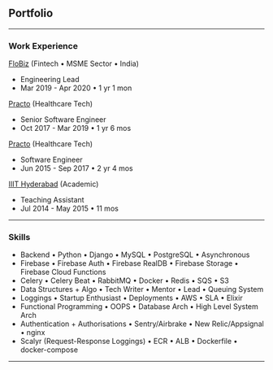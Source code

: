 ## Portfolio

---

### Work Experience

[FloBiz](/flobiz) (Fintech • MSME Sector • India)
- Engineering Lead
- Mar 2019 - Apr 2020 • 1 yr 1 mon

[Practo](/practo) (Healthcare Tech)
- Senior Software Engineer
- Oct 2017 - Mar 2019 • 1 yr 6 mos

[Practo](/practo) (Healthcare Tech)
- Software Engineer
- Jun 2015 - Sep 2017 • 2 yr 4 mos

[IIIT Hyderabad](/iiith) (Academic)
- Teaching Assistant
- Jul 2014 - May 2015 • 11 mos

---

### Skills

- Backend • Python • Django • MySQL • PostgreSQL • Asynchronous
- Firebase • Firebase Auth • Firebase RealDB • Firebase Storage • Firebase Cloud Functions
- Celery • Celery Beat • RabbitMQ • Docker • Redis • SQS • S3
- Data Structures + Algo • Tech Writer • Mentor • Lead • Queuing System
- Loggings • Startup Enthusiast • Deployments • AWS • SLA • Elixir
- Functional Programming • OOPS • Database Arch • High Level System Arch
- Authentication + Authorisations • Sentry/Airbrake • New Relic/Appsignal • nginx
- Scalyr (Request-Response Loggings) • ECR • ALB • Dockerfile • docker-compose

---

